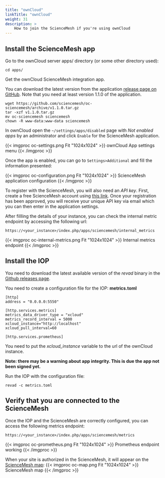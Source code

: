 ```yaml
---
title: "ownCloud"
linkTitle: "ownCloud"
weight: 31
description: >
    How to join the ScienceMesh if you're using ownCloud
---
```



## Install the ScienceMesh app

Go to the ownCloud server apps/ directory (or some other directory used):

```
cd apps/
```

Get the ownCloud ScienceMesh integration app.

You can download the latest version from the application [release page on GitHub](https://github.com/sciencemesh/oc-sciencemesh/releases). Note that you need at least version 1.1.0 of the application.

```
wget https://github.com/sciencemesh/oc-sciencemesh/archive/v1.1.0.tar.gz
tar -xzf v1.1.0.tar.gz
mv oc-sciencemesh sciencemesh
chown -R www-data:www-data sciencemesh
```

In ownCloud open the `~/settings/apps/disabled` page with *Not enabled apps* by an administrator and click `Enable` for the ScienceMesh application.

{{< imgproc oc-settings.png Fit "1024x1024" >}}
ownCloud App settings menu
{{< /imgproc >}}

Once the app is enabled, you can go to `Settings>Additional` and fill the information presented:

{{< imgproc oc-configuration.png Fit "1024x1024" >}}
ScienceMesh application configuration
{{< /imgproc >}}

To register with the ScienceMesh, you will also need an _API key_. First, create a free ScienceMesh account using [this link](https://sciencemesh-test.uni-muenster.de/api/siteacc/register). Once your registration has been approved, you will receive your unique API key via email which you can then enter in the application settings.

After fillling the details of your instance, you can check the internal metric endpoint by accessing the following url:

```
https://<your_instance>/index.php/apps/sciencemesh/internal_metrics
```

{{< imgproc oc-internal-metrics.png Fit "1024x1024" >}}
Internal metrics endpoint
{{< /imgproc >}}


## Install the IOP

You need to download the latest available version of the *revad* binary in the [Github releases page](https://github.com/cs3org/reva/releases).

You need to create a configuration file for the IOP: **metrics.toml**

```
[http]
address = "0.0.0.0:5550"

[http.services.metrics]
metrics_data_driver_type = "xcloud"
metrics_record_interval = 5000
xcloud_instance="http://localhost"
xcloud_pull_interval=60

[http.services.prometheus]
```

You need to put the *xcloud_instance* variable to the url of the ownCloud instance.

**Note: there may be a warning about app integrity. This is due the app not been signed yet.**

Run the IOP with the configuration file:
```
revad -c metrics.toml
```


## Verify that you are connected to the ScienceMesh
Once the IOP and the ScienceMesh are correctly configured, 
you can access the following metrics endpoint:

```
https://<your_instance>/index.php/apps/sciencemesh/metrics
```


{{< imgproc oc-prometheus.png Fit "1024x1024" >}}
Prometheus endpoint working
{{< /imgproc >}}

When your site is authorized in the ScienceMesh, it will appear on the [ScienceMesh map](https://sciencemesh-test.uni-muenster.de/grafana/d/HD3NmHMMk/general-statistics?orgId=1&refresh=30s):
{{< imgproc oc-map.png Fit "1024x1024" >}}
ScienceMesh map
{{< /imgproc >}}
